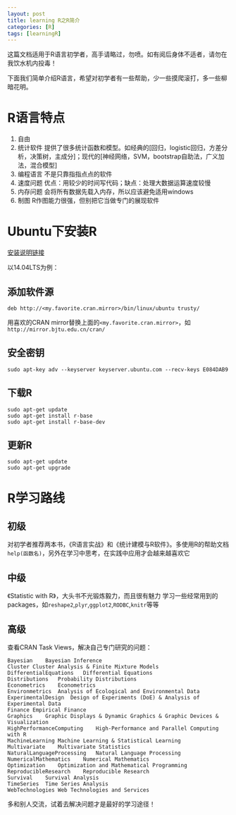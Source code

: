 ```yaml
---
layout: post
title: learning R之R简介
categories: [R]
tags: [learningR]
---
```


这篇文档适用于R语言初学者，高手请略过，勿喷。如有阅后身体不适者，请勿在我饮水机内投毒！

下面我们简单介绍R语言，希望对初学者有一些帮助，少一些摸爬滚打，多一些柳暗花明。

# R语言特点

1. 自由
2. 统计软件
提供了很多统计函数和模型。如经典的[回归，logistic回归，方差分析，决策树，主成分]；现代的[神经网络，SVM，bootstrap自助法，广义加法，混合模型]
3. 编程语言
不是只靠指指点点的软件
4. 速度问题
优点：用较少的时间写代码；缺点：处理大数据运算速度较慢
5. 内存问题
会将所有数据先载入内存，所以应该避免适用windows
6. 制图
R作图能力很强，但别把它当做专门的展现软件

# Ubuntu下安装R

[安装说明链接](http://cran.r-project.org/bin/linux/ubuntu/)

以14.04LTS为例：

## 添加软件源

	deb http://<my.favorite.cran.mirror>/bin/linux/ubuntu trusty/

用喜欢的CRAN mirror替换上面的`<my.favorite.cran.mirror>`，如`http://mirror.bjtu.edu.cn/cran/`

## 安全密钥

	sudo apt-key adv --keyserver keyserver.ubuntu.com --recv-keys E084DAB9

## 下载R

	sudo apt-get update
	sudo apt-get install r-base
	sudo apt-get install r-base-dev

## 更新R

	sudo apt-get update
	sudo apt-get upgrade

# R学习路线

## 初级

对初学者推荐两本书，《R语言实战》和《统计建模与R软件》。多使用R的帮助文档`help(函数名)`，另外在学习中思考，在实践中应用才会越来越喜欢它

## 中级

《Statistic with R》，大头书不光锻炼毅力，而且很有魅力
学习一些经常用到的packages，如`reshape2`,`plyr`,`ggplot2`,`RODBC`,`knitr`等等

## 高级

查看CRAN Task Views，解决自己专门研究的问题：

	Bayesian	Bayesian Inference
	Cluster	Cluster Analysis & Finite Mixture Models
	DifferentialEquations	Differential Equations
	Distributions	Probability Distributions
	Econometrics	Econometrics
	Environmetrics	Analysis of Ecological and Environmental Data
	ExperimentalDesign	Design of Experiments (DoE) & Analysis of Experimental Data
	Finance	Empirical Finance
	Graphics	Graphic Displays & Dynamic Graphics & Graphic Devices & Visualization
	HighPerformanceComputing	High-Performance and Parallel Computing with R
	MachineLearning	Machine Learning & Statistical Learning
	Multivariate	Multivariate Statistics
	NaturalLanguageProcessing	Natural Language Processing
	NumericalMathematics	Numerical Mathematics
	Optimization	Optimization and Mathematical Programming
	ReproducibleResearch	Reproducible Research
	Survival	Survival Analysis
	TimeSeries	Time Series Analysis
	WebTechnologies	Web Technologies and Services

多和别人交流，试着去解决问题才是最好的学习途径！
